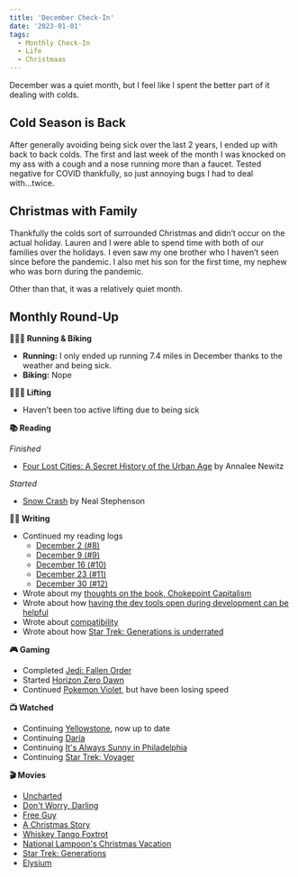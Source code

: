 ```yaml
---
title: 'December Check-In'
date: '2023-01-01'
tags:
  - Monthly Check-In
  - Life
  - Christmaas
---
```


December was a quiet month, but I feel like I spent the better part of it dealing with colds.
<!-- excerpt -->

## Cold Season is Back

After generally avoiding being sick over the last 2 years, I ended up with back to back colds. The first and last week of the month I was knocked on my ass with a cough and a nose running more than a faucet. Tested negative for COVID thankfully, so just annoying bugs I had to deal with...twice.

## Christmas with Family

Thankfully the colds sort of surrounded Christmas and didn’t occur on the actual holiday. Lauren and I were able to spend time with both of our families over the holidays. I even saw my one brother who I haven’t seen since before the pandemic. I also met his son for the first time, my nephew who was born during the pandemic.

Other than that, it was a relatively quiet month.

## Monthly Round-Up

**🏃🏼‍♂️ Running & Biking**

- **Running:** I only ended up running 7.4 miles in December thanks to the weather and being sick.
- **Biking:** Nope

**🏋🏼‍♂️ Lifting**

- Haven’t been too active lifting due to being sick

**📚 Reading**

*Finished*
- [Four Lost Cities: A Secret History of the Urban Age](https://bookshop.org/p/books/four-lost-cities-a-secret-history-of-the-urban-age-annalee-newitz/16712885?ean=9780393882452) by Annalee Newitz

*Started*
- [Snow Crash](https://bookshop.org/p/books/snow-crash-neal-stephenson/7327954?ean=9780553380958) by Neal Stephenson

**✍🏻 Writing**

- Continued my reading logs
	- [December 2 (#8)](https://kpwags.com/posts/2022/12/02/reading-log-december-2-8)
	- [December 9 (#9)](https://kpwags.com/posts/2022/12/09/reading-log-december-9-9)
	- [December 16 (#10)](https://kpwags.com/posts/2022/12/16/reading-log-december-16-10)
	- [December 23 (#11)](https://kpwags.com/posts/2022/12/23/reading-log-december-23-11)
	- [December 30 (#12)](https://kpwags.com/posts/2022/12/30/reading-log-december-30-12)
- Wrote about my [thoughts on the book, Chokepoint Capitalism](https://kpwags.com/posts/2022/12/07/chokepoint-capitalism-a-review)
- Wrote about how [having the dev tools open during development can be helpful](https://kpwags.com/posts/2022/12/08/developing-with-dev-tools-open)
- Wrote about [compatibility](https://kpwags.com/posts/2022/12/26/the-importance-of-compatibility)
- Wrote about how [Star Trek: Generations is underrated](https://kpwags.com/posts/2022/12/27/star-trek-generations-is-underrated)

**🎮 Gaming**

- Completed [Jedi: Fallen Order](https://www.ea.com/games/starwars/jedi/jedi-fallen-order)
- Started [Horizon Zero Dawn](https://www.playstation.com/en-us/games/horizon-zero-dawn/)
- Continued [Pokemon Violet](https://scarletviolet.pokemon.com/en-us/), but have been losing speed

**📺 Watched**

- Continuing [Yellowstone](https://www.imdb.com/title/tt0472954/), now up to date
- Continuing [Daria](https://www.imdb.com/title/tt0118298/)
- Continuing [It's Always Sunny in Philadelphia](https://www.imdb.com/title/tt0472954/)
- Continuing [Star Trek: Voyager](https://www.imdb.com/title/tt0112178/)

**🎬 Movies**

- [Uncharted](https://www.imdb.com/title/tt1464335/)
- [Don't Worry, Darling](https://www.imdb.com/title/tt10731256/)
- [Free Guy](https://www.imdb.com/title/tt6264654/)
- [A Christmas Story](https://www.imdb.com/title/tt0085334/)
- [Whiskey Tango Foxtrot](https://www.imdb.com/title/tt3553442/)
- [National Lampoon's Christmas Vacation](https://www.imdb.com/title/tt0097958/)
- [Star Trek: Generations](https://www.imdb.com/title/tt0111280/)
- [Elysium](https://www.imdb.com/title/tt1535108/)